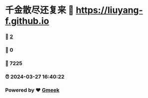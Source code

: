 # 千金散尽还复来 :link: https://liuyang-f.github.io 
### :page_facing_up: [2](https://liuyang-f.github.io/tag.html) 
### :speech_balloon: 0 
### :hibiscus: 7225 
### :alarm_clock: 2024-03-27 16:40:22 
### Powered by :heart: [Gmeek](https://github.com/Meekdai/Gmeek)
